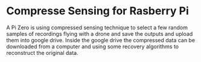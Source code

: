 # Compresse Sensing for Rasberry Pi


A Pi Zero is using compressed sensing technique to select a few random samples of recordings flying with a drone and save the outputs and upload them into google drive. Inside the google drive the compressed data can be downloaded from a computer and using some recovery algorithms to reconstruct the original data.